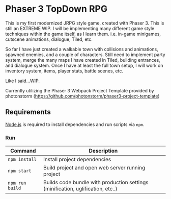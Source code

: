 # Phaser 3 TopDown RPG
This is my first modernized JRPG style game, created with Phaser 3. This is still an EXTREME WIP. I will be implementing many different game style techniques within the game itself, as I learn them.  i.e. in-game minigames, cutscene animations, dialogue, Tiled, etc.

So far I have just created a walkable town with collisions and animations, spawned enemies, and a couple of characters. Still need to implement party system, merge the many maps I have created in Tiled, building entrances, and dialogue system. Once I have at least the full town setup, I will work on inventory system, items, player stats, battle scenes, etc. 

Like I said...WIP.

Currently utilizing the Phaser 3 Webpack Project Template provided by photonstorm (https://github.com/photonstorm/phaser3-project-template)


## Requirements

[Node.js](https://nodejs.org) is required to install dependencies and run scripts via `npm`.

### Run

| Command | Description |
|---------|-------------|
| `npm install` | Install project dependencies |
| `npm start` | Build project and open web server running project |
| `npm run build` | Builds code bundle with production settings (minification, uglification, etc..) |

